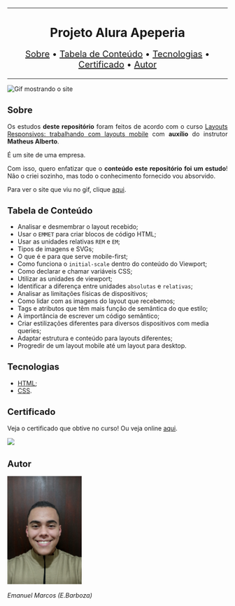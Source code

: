 <hr>

<main>
    <h1 align="center">Projeto Alura Apeperia</h1>
    <p align="center" style="font-size: 1.25rem;">
        <a href="#sobre">Sobre</a> •
        <a href="#tabela-de-conteudo">Tabela de Conteúdo</a> •
        <a href="#tecnologias">Tecnologias</a> •
        <a href="#certificado">Certificado</a> •
        <a href="#autor">Autor</a>
    </p>
</main>

<hr>

<img src="Alura-Apeperia.gif" title="Gif mostrando o site">

<section id="sobre">
    <h2 style="font-size: 1.25rem;">Sobre</h2>
    <p style="text-align: justify;">Os estudos <b>deste repositório</b> foram feitos de acordo com o curso <a href="https://cursos.alura.com.br/course/mobile-first-layouts-responsivos">Layouts Responsivos: trabalhando com layouts mobile</a> com <b>auxílio</b> do instrutor <b>Matheus Alberto</b>.</p>
    <p style="text-align: justify;">É um site de uma empresa.</p>
    <p style="text-align: justify;">Com isso, quero enfatizar que o <b>conteúdo este repositório foi um estudo</b>! Não o criei sozinho, mas todo o conhecimento fornecido vou absorvido.</p>
    <p style="text-align: justify;">Para ver o site que viu no gif, clique <a href="https://aluraapeperia.vercel.app/">aqui</a>.</p>
</section>

<section id="tabela-de-conteudo">
    <h2 style="font-size: 1.25rem;">Tabela de Conteúdo</h2>
    <ul>
        <li>Analisar e desmembrar o layout recebido;</li>
        <li>Usar o <code>EMMET</code> para criar blocos de código HTML;</li>
        <li>Usar as unidades relativas <code>REM</code> e <code>EM</code>;</li>
        <li>Tipos de imagens e SVGs;</li>
        <li>O que é e para que serve mobile-first;</li>
        <li>Como funciona o <code>initial-scale</code> dentro do conteúdo do Viewport;</li>
        <li>Como declarar e chamar variáveis CSS;</li>
        <li>Utilizar as unidades de viewport;</li>
        <li>Identificar a diferença entre unidades <code>absolutas</code> e <code>relativas</code>;</li>
        <li>Analisar as limitações físicas de dispositivos;</li>
        <li>Como lidar com as imagens do layout que recebemos;</li>
        <li>Tags e atributos que têm mais função de semântica do que estilo;</li>
        <li>A importância de escrever um código semântico;</li>
        <li>Criar estilizações diferentes para diversos dispositivos com media queries;</li>
        <li>Adaptar estrutura e conteúdo para layouts diferentes;</li>
        <li>Progredir de um layout mobile até um layout para desktop.</li>
    </ul>
</section>

<section id="tecnologias">
    <h2 style="font-size: 1.25rem;">Tecnologias</h2>
    <ul>
        <li><a href="https://developer.mozilla.org/pt-BR/docs/Web/HTML">HTML</a>;</li>
        <li><a href="https://developer.mozilla.org/pt-BR/docs/Web/CSS">CSS</a>.</li>
    </ul>
</section>

<section id="certificado">
    <h2 style="font-size: 1.25rem;">Certificado</h2>
    <p style="text-align: justify;">Veja o certificado que obtive no curso! Ou veja online <a href="https://cursos.alura.com.br/certificate/3d5c6a0f-e42c-407a-8412-2d4e7733484e">aqui</a>.</p>
    <img src="Certificado de Conclusão Layouts Responsivos trabalhando com layouts mobile.jpg">
</section>

<section id="autor">
    <h2 style="font-size: 1.25rem;">Autor</h2>
    <img src="foto.jpg" width="170">
    <p style="text-align: justify;"><i>Emanuel Marcos (E.Barboza)<i></p>
</section>
